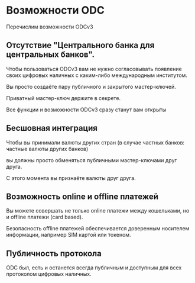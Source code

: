 # Возможности ODC

Перечислим возможности ODCv3

## Отсутствие "Центрального банка для центральных банков". 
Чтобы пользоваться ODCv3 вам не нужно согласовывать
появление своих цифровых наличных с каким-либо 
международным институтом.

Вы просто создаёте пару публичного и закрытого 
мастер-ключей.

Приватный мастер-ключ держите в секрете. 

Все функции и возможности ODCv3 сразу станут вам открыты

## Бесшовная интеграция

Чтобы вы принимали валюты других стран
(в случае частных банков: частные валюты других банков)

вы должны просто обменяться публичными мастер-ключами друг друга.

С этого момента вы признаёте валюты друг друга. 

## Возможность online и offline платежей

Вы можете совершать не только 
online платежи между кошельками,
но и offline платежи (card based).

Безопасность offline
платежей обеспечивается доверенным носителем информации,
например SIM картой или токеном.

## Публичность протокола

ODC был, есть и останется всегда публичным и доступным 
для всех протоколом цифровых наличных.